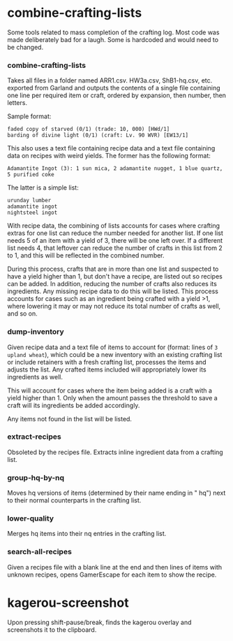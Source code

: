 # combine-crafting-lists

Some tools related to mass completion of the crafting log. Most code was made deliberately bad for a laugh. Some is hardcoded and would need to be changed.

### combine-crafting-lists

Takes all files in a folder named ARR1.csv. HW3a.csv, ShB1-hq.csv, etc. exported from Garland and outputs the contents of a single file containing one line per required item or craft, ordered by expansion, then number, then letters.

Sample format:

```
faded copy of starved (0/1) (trade: 10, 000) [HWd/1]
barding of divine light (0/1) (craft: Lv. 90 WVR) [EW13/1]
```

This also uses a text file containing recipe data and a text file containing data on recipes with weird yields. The former has the following format:

```
Adamantite Ingot (3): 1 sun mica, 2 adamantite nugget, 1 blue quartz, 5 purified coke
```

The latter is a simple list:

```
urunday lumber
adamantite ingot
nightsteel ingot
```

With recipe data, the combining of lists accounts for cases where crafting extras for one list can reduce the number needed for another list. If one list needs 5 of an item with a yield of 3, there will be one left over. If a different list needs 4, that leftover can reduce the number of crafts in this list from 2 to 1, and this will be reflected in the combined number.

During this process, crafts that are in more than one list and suspected to have a yield higher than 1, but don't have a recipe, are listed out so recipes can be added. In addition, reducing the number of crafts also reduces its ingredients. Any missing recipe data to do this will be listed. This process accounts for cases such as an ingredient being crafted with a yield >1, where lowering it may or may not reduce its total number of crafts as well, and so on. 

### dump-inventory

Given recipe data and a text file of items to account for (format: lines of `3 upland wheat`), which could be a new inventory with an existing crafting list or include retainers with a fresh crafting list, processes the items and adjusts the list. Any crafted items included will appropriately lower its ingredients as well. 

This will account for cases where the item being added is a craft with a yield higher than 1. Only when the amount passes the threshold to save a craft will its ingredients be added accordingly.

Any items not found in the list will be listed.

### extract-recipes

Obsoleted by the recipes file. Extracts inline ingredient data from a crafting list.

### group-hq-by-nq

Moves hq versions of items (determined by their name ending in " hq") next to their normal counterparts in the crafting list.

### lower-quality

Merges hq items into their nq entries in the crafting list.

### search-all-recipes

Given a recipes file with a blank line at the end and then lines of items with unknown recipes, opens GamerEscape for each item to show the recipe.

# kagerou-screenshot

Upon pressing shift-pause/break, finds the kagerou overlay and screenshots it to the clipboard.
